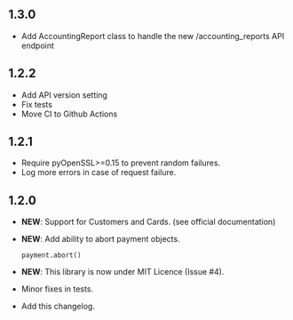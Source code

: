 1.3.0
-----
- Add AccountingReport class to handle the new /accounting\_reports API endpoint

1.2.2
-----
- Add API version setting
- Fix tests
- Move CI to Github Actions

1.2.1
-----
- Require pyOpenSSL>=0.15 to prevent random failures.
- Log more errors in case of request failure.

1.2.0
-----

- **NEW**: Support for Customers and Cards. (see official documentation)
- **NEW**: Add ability to abort payment objects.

  ```
  payment.abort()
  ```

- **NEW**: This library is now under MIT Licence (Issue #4).
- Minor fixes in tests.
- Add this changelog.
